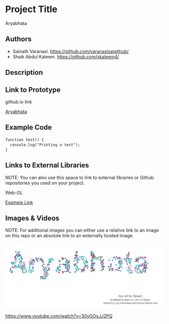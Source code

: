 # Project Title
Aryabhata

## Authors
- Sainath Varanasi. https://github.com/varanasisaigithub/
- Shaik Abdul Kaleem. https://github.com/skaleem4/

## Description


## Link to Prototype
github.io link

[Aryabhata](http://aryabhata.co.in "Aryabhata")

## Example Code
```
function test() {
  console.log("Printing a test");
}
```
## Links to External Libraries
 NOTE: You can also use this space to link to external libraries or Github repositories you used on your project.

Web-GL 

[Example Link](http://www.google.com "Example Link")

## Images & Videos
NOTE: For additional images you can either use a relative link to an image on this repo or an absolute link to an externally hosted image.

![Example Image](project_images/cover.jpg?raw=true "Example Image")

https://www.youtube.com/watch?v=30yGOxJJ2PQ
